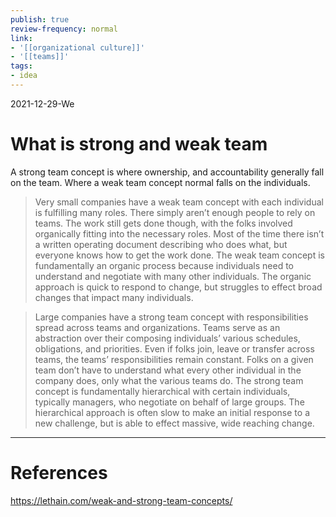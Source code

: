 ```yaml
---
publish: true
review-frequency: normal
link:
- '[[organizational culture]]'
- '[[teams]]'
tags:
- idea
---
```

2021-12-29-We

# What is strong and weak team

A strong team concept is where ownership, and accountability  generally fall on the team. Where a weak team concept normal falls on the individuals.

> Very small companies have a weak team concept with each individual is fulfilling many roles. There simply aren’t enough people to rely on teams. The work still gets done though, with the folks involved organically fitting into the necessary roles. Most of the time there isn’t a written operating document describing who does what, but everyone knows how to get the work done. The weak team concept is fundamentally an organic process because individuals need to understand and negotiate with many other individuals. The organic approach is quick to respond to change, but struggles to effect broad changes that impact many individuals.

> Large companies have a strong team concept with responsibilities spread across teams and organizations. Teams serve as an abstraction over their composing individuals’ various schedules, obligations, and priorities. Even if folks join, leave or transfer across teams, the teams’ responsibilities remain constant. Folks on a given team don’t have to understand what every other individual in the company does, only what the various teams do. The strong team concept is fundamentally hierarchical with certain individuals, typically managers, who negotiate on behalf of large groups. The hierarchical approach is often slow to make an initial response to a new challenge, but is able to effect massive, wide reaching change.

---
# References
https://lethain.com/weak-and-strong-team-concepts/